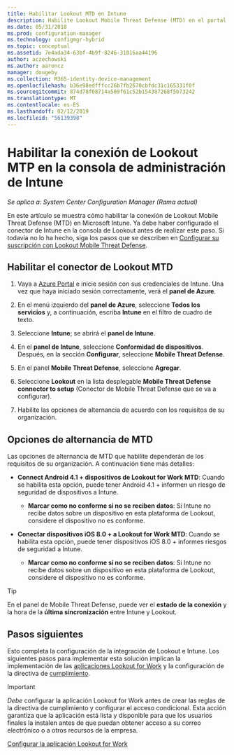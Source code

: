 ```yaml
---
title: Habilitar Lookout MTD en Intune
description: Habilite Lookout Mobile Threat Defense (MTD) en el portal de Microsoft Intune.
ms.date: 05/31/2018
ms.prod: configuration-manager
ms.technology: configmgr-hybrid
ms.topic: conceptual
ms.assetid: 7e4ada34-63bf-4b9f-8246-31816aa44196
author: aczechowski
ms.author: aaroncz
manager: dougeby
ms.collection: M365-identity-device-management
ms.openlocfilehash: b36e98edfffcc26b7fb2670cbfdc31c165331f0f
ms.sourcegitcommit: 874d78f08714a509f61c52b154387268f5b73242
ms.translationtype: MT
ms.contentlocale: es-ES
ms.lasthandoff: 02/12/2019
ms.locfileid: "56139398"
---
```

# <a name="enable-lookout-mtd-connection-in-the-intune-admin-console"></a>Habilitar la conexión de Lookout MTP en la consola de administración de Intune

*Se aplica a: System Center Configuration Manager (Rama actual)*

En este artículo se muestra cómo habilitar la conexión de Lookout Mobile Threat Defense (MTD) en Microsoft Intune. Ya debe haber configurado el conector de Intune en la consola de Lookout antes de realizar este paso. Si todavía no lo ha hecho, siga los pasos que se describen en [Configurar su suscripción con Lookout Mobile Threat Defense](set-up-your-subscription-with-lookout.md).



## <a name="enable-the-lookout-mtd-connector"></a>Habilitar el conector de Lookout MTD

1. Vaya a [Azure Portal](https://portal.azure.com) e inicie sesión con sus credenciales de Intune. Una vez que haya iniciado sesión correctamente, verá el **panel de Azure**.  

2. En el menú izquierdo del **panel de Azure**, seleccione **Todos los servicios** y, a continuación, escriba **Intune** en el filtro de cuadro de texto.  

3. Seleccione **Intune**; se abrirá el **panel de Intune**.  

4. En el **panel de Intune**, seleccione **Conformidad de dispositivos**. Después, en la sección **Configurar**, seleccione **Mobile Threat Defense**.  

5. En el panel **Mobile Threat Defense**, seleccione **Agregar**.  

6. Seleccione **Lookout** en la lista desplegable **Mobile Threat Defense connector to setup** (Conector de Mobile Threat Defense que se va a configurar).  

7. Habilite las opciones de alternancia de acuerdo con los requisitos de su organización.  



## <a name="mtd-toggle-options"></a>Opciones de alternancia de MTD

Las opciones de alternancia de MTD que habilite dependerán de los requisitos de su organización. A continuación tiene más detalles:

- **Connect Android 4.1 + dispositivos de Lookout for Work MTD**: Cuando se habilita esta opción, puede tener Android 4.1 + informen un riesgo de seguridad de dispositivos a Intune.  
    - **Marcar como no conforme si no se reciben datos**: Si Intune no recibe datos sobre un dispositivo en esta plataforma de Lookout, considere el dispositivo no es conforme.  

- **Conectar dispositivos iOS 8.0 + a Lookout for Work MTD**: Cuando se habilita esta opción, puede tener dispositivos iOS 8.0 + informes riesgos de seguridad a Intune.
    - **Marcar como no conforme si no se reciben datos**: Si Intune no recibe datos sobre un dispositivo en esta plataforma de Lookout, considere el dispositivo no es conforme.  

> [!TIP]  
> En el panel de Mobile Threat Defense, puede ver el **estado de la conexión** y la hora de la **última sincronización** entre Intune y Lookout.



## <a name="next-steps"></a>Pasos siguientes
Esto completa la configuración de la integración de Lookout e Intune. Los siguientes pasos para implementar esta solución implican la implementación de las [aplicaciones Lookout for Work](configure-and-deploy-lookout-for-work-apps.md) y la configuración de la directiva de [cumplimiento](enable-device-threat-protection-rule-compliance-policy.md).

>[!IMPORTANT]
> *Debe* configurar la aplicación Lookout for Work antes de crear las reglas de la directiva de cumplimiento y configurar el acceso condicional. Esta acción garantiza que la aplicación está lista y disponible para que los usuarios finales la instalen antes de que puedan obtener acceso a su correo electrónico o a otros recursos de la empresa.

[Configurar la aplicación Lookout for Work](configure-and-deploy-lookout-for-work-apps.md)
